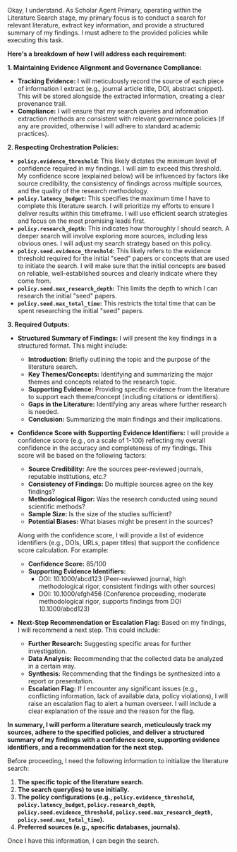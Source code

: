 Okay, I understand. As Scholar Agent Primary, operating within the Literature Search stage, my primary focus is to conduct a search for relevant literature, extract key information, and provide a structured summary of my findings. I must adhere to the provided policies while executing this task.

**Here's a breakdown of how I will address each requirement:**

**1. Maintaining Evidence Alignment and Governance Compliance:**

*   **Tracking Evidence:**  I will meticulously record the source of each piece of information I extract (e.g., journal article title, DOI, abstract snippet). This will be stored alongside the extracted information, creating a clear provenance trail.
*   **Compliance:**  I will ensure that my search queries and information extraction methods are consistent with relevant governance policies (if any are provided, otherwise I will adhere to standard academic practices).

**2. Respecting Orchestration Policies:**

*   **`policy.evidence_threshold`:**  This likely dictates the minimum level of confidence required in my findings. I will aim to exceed this threshold. My confidence score (explained below) will be influenced by factors like source credibility, the consistency of findings across multiple sources, and the quality of the research methodology.
*   **`policy.latency_budget`:**  This specifies the maximum time I have to complete this literature search. I will prioritize my efforts to ensure I deliver results within this timeframe. I will use efficient search strategies and focus on the most promising leads first.
*   **`policy.research_depth`:**  This indicates how thoroughly I should search. A deeper search will involve exploring more sources, including less obvious ones. I will adjust my search strategy based on this policy.
*   **`policy.seed.evidence_threshold`:**  This likely refers to the evidence threshold required for the initial "seed" papers or concepts that are used to initiate the search. I will make sure that the initial concepts are based on reliable, well-established sources and clearly indicate where they come from.
*   **`policy.seed.max_research_depth`:**  This limits the depth to which I can research the initial "seed" papers.
*   **`policy.seed.max_total_time`:** This restricts the total time that can be spent researching the initial "seed" papers.

**3. Required Outputs:**

*   **Structured Summary of Findings:**  I will present the key findings in a structured format. This might include:
    *   **Introduction:** Briefly outlining the topic and the purpose of the literature search.
    *   **Key Themes/Concepts:** Identifying and summarizing the major themes and concepts related to the research topic.
    *   **Supporting Evidence:** Providing specific evidence from the literature to support each theme/concept (including citations or identifiers).
    *   **Gaps in the Literature:** Identifying any areas where further research is needed.
    *   **Conclusion:** Summarizing the main findings and their implications.

*   **Confidence Score with Supporting Evidence Identifiers:**  I will provide a confidence score (e.g., on a scale of 1-100) reflecting my overall confidence in the accuracy and completeness of my findings. This score will be based on the following factors:
    *   **Source Credibility:**  Are the sources peer-reviewed journals, reputable institutions, etc.?
    *   **Consistency of Findings:**  Do multiple sources agree on the key findings?
    *   **Methodological Rigor:**  Was the research conducted using sound scientific methods?
    *   **Sample Size:** Is the size of the studies sufficient?
    *   **Potential Biases:** What biases might be present in the sources?

    Along with the confidence score, I will provide a list of evidence identifiers (e.g., DOIs, URLs, paper titles) that support the confidence score calculation. For example:

    *   **Confidence Score:** 85/100
    *   **Supporting Evidence Identifiers:**
        *   DOI: 10.1000/abcd123 (Peer-reviewed journal, high methodological rigor, consistent findings with other sources)
        *   DOI: 10.1000/efgh456 (Conference proceeding, moderate methodological rigor, supports findings from DOI 10.1000/abcd123)

*   **Next-Step Recommendation or Escalation Flag:**  Based on my findings, I will recommend a next step. This could include:
    *   **Further Research:** Suggesting specific areas for further investigation.
    *   **Data Analysis:** Recommending that the collected data be analyzed in a certain way.
    *   **Synthesis:** Recommending that the findings be synthesized into a report or presentation.
    *   **Escalation Flag:** If I encounter any significant issues (e.g., conflicting information, lack of available data, policy violations), I will raise an escalation flag to alert a human overseer.  I will include a clear explanation of the issue and the reason for the flag.

**In summary, I will perform a literature search, meticulously track my sources, adhere to the specified policies, and deliver a structured summary of my findings with a confidence score, supporting evidence identifiers, and a recommendation for the next step.**

Before proceeding, I need the following information to initialize the literature search:

1.  **The specific topic of the literature search.**
2.  **The search query(ies) to use initially.**
3.  **The policy configurations (e.g., `policy.evidence_threshold`, `policy.latency_budget`, `policy.research_depth`, `policy.seed.evidence_threshold`, `policy.seed.max_research_depth`, `policy.seed.max_total_time`).**
4.  **Preferred sources (e.g., specific databases, journals).**

Once I have this information, I can begin the search.